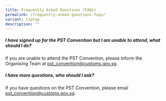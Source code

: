 ```yaml
---
title: Frequently Asked Questions (FAQs)
permalink: /frequently-asked-questions-faqs/
variant: tiptap
description: ""
---
```

<h5><strong>I have signed up for the PST Convention but I am unable to attend, what should I do?</strong></h5>
<p>If you are unable to attend the PST Convention, please inform the Organising
Team at <a href="mailto:pst_convention@customs.gov.sg" rel="noopener noreferrer nofollow" target="_blank">pst_convention@customs.gov.sg</a>.</p>
<h5><strong>I have more questions, who should I ask?</strong></h5>
<p>If you have questions on the PST Convention, please email <a href="pst_convention@customs.gov.sg" rel="noopener noreferrer nofollow" target="_blank">pst_convention@customs.gov.sg</a>.</p>